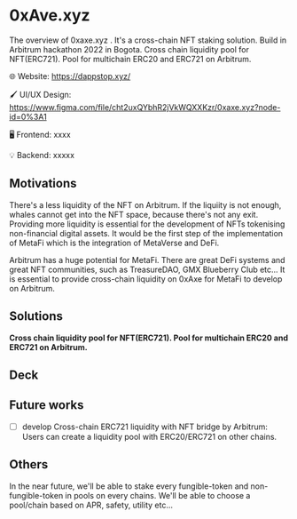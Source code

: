 # 0xAve.xyz
The overview of 0xaxe.xyz . It's a cross-chain NFT staking solution. Build in Arbitrum hackathon 2022 in Bogota.
Cross chain liquidity pool for NFT(ERC721). Pool for multichain ERC20 and ERC721 on Arbitrum. 

🌐 Website: https://dappstop.xyz/

🖌️ UI/UX Design: https://www.figma.com/file/cht2uxQYbhR2jVkWQXXKzr/0xaxe.xyz?node-id=0%3A1

🖥️ Frontend: xxxx

💡 Backend: xxxxx


## Motivations
There's a less liquidity of the NFT on Arbitrum. If the liquiity is not enough, whales cannot get into the NFT space, because there's not any exit.
Providing more liquidity is essential for the development of NFTs tokenising non-financial digital assets. It would be the first step of the implementation of MetaFi which is the integration of MetaVerse and DeFi.

Arbitrum has a huge potential for MetaFi. There are great DeFi systems and great NFT communities, such as TreasureDAO, GMX Blueberry Club etc... It is essential to provide cross-chain liquidity on 0xAxe for MetaFi to develop on Arbitrum.

## Solutions
**Cross chain liquidity pool for NFT(ERC721). Pool for multichain ERC20 and ERC721 on Arbitrum.**


## Deck



## Future works
- [ ] develop Cross-chain ERC721 liquidity with NFT bridge by Arbitrum: 
Users can create a liquidity pool with ERC20/ERC721 on other chains. 

## Others 
In the near future, we'll be able to stake every fungible-token and non-fungible-token in pools on every chains. We'll be able to choose a pool/chain based on APR, safety, utility etc... 
